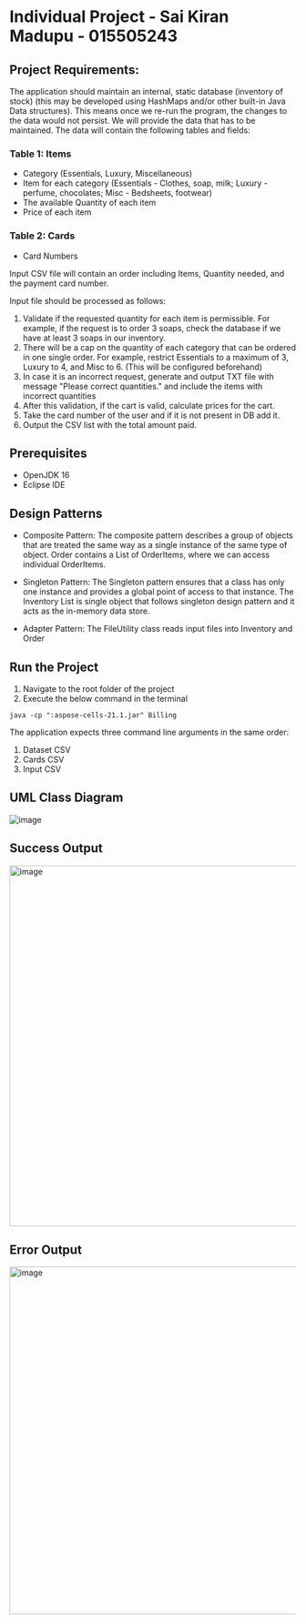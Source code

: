 # Individual Project - Sai Kiran Madupu - 015505243

## Project Requirements:
The application should maintain an internal, static database (inventory of stock)  (this may be developed using HashMaps and/or other  built-in Java Data structures). This means once we re-run the program, the changes to the data would not persist. We will provide the data that has to be maintained. The data will contain the following tables and fields:

### Table 1: Items
- Category (Essentials, Luxury, Miscellaneous)
- Item for each category (Essentials - Clothes, soap, milk; Luxury - perfume, chocolates; Misc - Bedsheets, footwear)
- The available Quantity of each item
- Price of each item

### Table 2: Cards
- Card Numbers

Input CSV file will contain an order including Items, Quantity needed, and the payment card number.

Input file should be processed as follows:
1. Validate if the requested quantity for each item is permissible. For example, if the request is to order 3 soaps, check the database if we have at least 3 soaps in our inventory.
2. There will be a cap on the quantity of each category that can be ordered in one single order. For example, restrict Essentials to a maximum of 3, Luxury to 4, and Misc to 6. (This will be configured beforehand)
3. In case it is an incorrect request, generate and output TXT file with message "Please correct quantities." and include the items with incorrect quantities
4. After this validation, if the cart is valid, calculate prices for the cart.
5. Take the card number of the user and if it is not present in DB add it.
6. Output the CSV list with the total amount paid.

## Prerequisites
- OpenJDK 16
- Eclipse IDE

## Design Patterns
- Composite Pattern: The composite pattern describes a group of objects that are treated the same way as a single instance of the same type of object. Order contains a List of OrderItems, where we can access individual OrderItems.

- Singleton Pattern: The Singleton pattern ensures that a class has only one instance and provides a global point of access to that instance. The Inventory List is single object that follows singleton design pattern and it acts as the in-memory data store.

- Adapter Pattern: The FileUtility class reads input files into Inventory and Order

## Run the Project
1. Navigate to the root folder of the project
2. Execute the below command in the terminal

`java -cp ":aspose-cells-21.1.jar" Billing`

The application expects three command line arguments in the same order:
1. Dataset CSV
2. Cards CSV
3. Input CSV


## UML Class Diagram
![image](https://user-images.githubusercontent.com/18122083/166617019-cc3e5f52-4e12-4020-bcf8-7e72090e4426.png)


## Success Output
<img width="634" alt="image" src="https://user-images.githubusercontent.com/18122083/167539009-484b05e1-303d-45e3-820e-d5c1d9a2d5cf.png">

## Error Output
<img width="611" alt="image" src="https://user-images.githubusercontent.com/18122083/167539122-a4710e05-9838-4344-8dad-5e6e30a6d85a.png">






